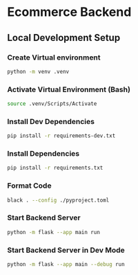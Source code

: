 # Ecommerce Backend

## Local Development Setup
### Create Virtual environment
```bash
python -m venv .venv
```

### Activate Virtual Environment (Bash)
```bash
source .venv/Scripts/Activate
```

### Install Dev Dependencies
```bash
pip install -r requirements-dev.txt
```
### Install Dependencies
```bash
pip install -r requirements.txt
```

### Format Code
```bash
black . --config ./pyproject.toml
```

### Start Backend Server
```bash
python -m flask --app main run
```

### Start Backend Server in Dev Mode
```bash
python -m flask --app main --debug run
```
